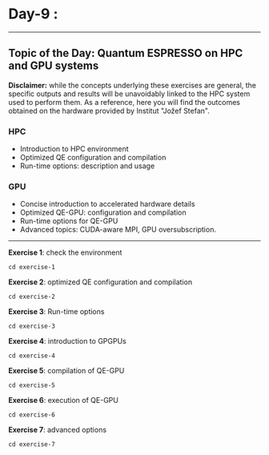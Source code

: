 # Day-9 :
---------

## Topic of the Day: Quantum ESPRESSO on HPC and GPU systems

**Disclaimer:** while the concepts underlying these exercises are
                general, the specific outputs and results will be
                unavoidably linked to the HPC system used to perform
                them.  As a reference, here you will find the outcomes
                obtained on the hardware provided by Institut "Jožef
                Stefan".


### HPC

- Introduction to HPC environment
- Optimized QE configuration and compilation
- Run-time options: description and usage

### GPU

- Concise introduction to accelerated hardware details
- Optimized QE-GPU: configuration and compilation
- Run-time options for QE-GPU
- Advanced topics: CUDA-aware MPI, GPU oversubscription.

---

**Exercise 1**: check the environment

    cd exercise-1

**Exercise 2**: optimized QE configuration and compilation

    cd exercise-2

**Exercise 3**: Run-time options

    cd exercise-3

**Exercise 4**: introduction to GPGPUs

    cd exercise-4

**Exercise 5**: compilation of QE-GPU

    cd exercise-5

**Exercise 6**: execution of QE-GPU

    cd exercise-6

**Exercise 7**: advanced options

    cd exercise-7
